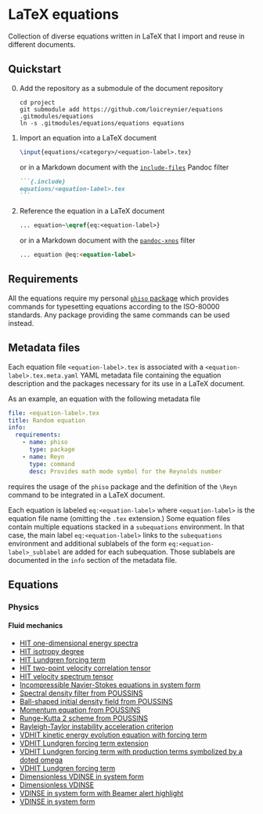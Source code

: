# LaTeX equations

Collection of diverse equations written in LaTeX
that I import and reuse in different documents.

## Quickstart

0. Add the repository as a submodule of the document repository

   ```shell
   cd project
   git submodule add https://github.com/loicreynier/equations .gitmodules/equations
   ln -s .gitmodules/equations/equations equations
   ```

1. Import an equation into a LaTeX document

   ```latex
   \input{equations/<category>/<equation-label>.tex}
   ```

   or in a Markdown document
   with the [`include-files`][include_files_filter] Pandoc filter

   ````markdown
   ```{.include}
   equations/<equation-label>.tex
   ```
   ````

2. Reference the equation in a LaTeX document

   ```latex
   ... equation~\eqref{eq:<equation-label>}
   ```

   or in a Markdown document
   with the [`pandoc-xnos`][pandoc_xnos] filter

   ```markdown
   ... equation @eq:<equation-label>
   ```

[include_files_filter]: https://github.com/pandoc/lua-filters/tree/master/include-files
[pandoc_xnos]: https://github.com/tomduck/pandoc-xnos

## Requirements

All the equations require my personal [`phiso` package][phiso]
which provides commands for typesetting equations
according to the ISO-80000 standards.
Any package providing the same commands can be used instead.

## Metadata files

Each equation file `<equation-label>.tex` is associated with
a `<equation-label>.tex.meta.yaml` YAML metadata file
containing the equation description
and the packages necessary for its use in a LaTeX document.

As an example, an equation with the following metadata file

```yaml
file: <equation-label>.tex
title: Random equation
info:
  requirements:
    - name: phiso
      type: package
    - name: Reyn
      type: command
      desc: Provides math mode symbol for the Reynolds number
```

requires
the usage of the `phiso` package
and the definition of the `\Reyn` command
to be integrated in a LaTeX document.

Each equation is labeled `eq:<equation-label>` where `<equation-label>`
is the equation file name (omitting the `.tex` extension.)
Some equation files contain multiple equations
stacked in a `subequations` environment.
In that case,
the main label `eq:<equation-label>` links to the `subequations` environment
and additional sublabels of the form `eq:<equation-label>_sublabel`
are added for each subequation.
Those sublabels are documented in the `info` section of the metadata file.

## Equations

### Physics

#### Fluid mechanics

- [HIT one-dimensional energy spectra](/home/loic/projects/latex-equations/docs/../equations/fluidmech/hit-1d-energy-spectra.eq.tex)
- [HIT isotropy degree](/home/loic/projects/latex-equations/docs/../equations/fluidmech/hit-isotropy.eq.tex)
- [HIT Lundgren forcing term](/home/loic/projects/latex-equations/docs/../equations/fluidmech/hit-lundgren-forcing.eq.tex)
- [HIT two-point velocity correlation tensor](/home/loic/projects/latex-equations/docs/../equations/fluidmech/hit-two-point-velocity-correlation-tensor.eq.tex)
- [HIT velocity spectrum tensor](/home/loic/projects/latex-equations/docs/../equations/fluidmech/hit-velocity-spectrum-tensor.eq.tex)
- [Incompressible Navier-Stokes equations in system form](/home/loic/projects/latex-equations/docs/../equations/fluidmech/inse-sys.eq.tex)
- [Spectral density filter from POUSSINS](/home/loic/projects/latex-equations/docs/../equations/fluidmech/poussins-filter.eq.tex)
- [Ball-shaped initial density field from POUSSINS](/home/loic/projects/latex-equations/docs/../equations/fluidmech/poussins-init-rho-ball.eq.tex)
- [Momentum equation from POUSSINS](/home/loic/projects/latex-equations/docs/../equations/fluidmech/poussins-ns.eq.tex)
- [Runge-Kutta 2 scheme from POUSSINS](/home/loic/projects/latex-equations/docs/../equations/fluidmech/poussins-rk2.eq.tex)
- [Rayleigh-Taylor instability acceleration criterion](/home/loic/projects/latex-equations/docs/../equations/fluidmech/rti-criterion.eq.tex)
- [VDHIT kinetic energy evolution equation with forcing term](/home/loic/projects/latex-equations/docs/../equations/fluidmech/vdhit-kinetic-energy-with-forcing.eq.tex)
- [VDHIT Lundgren forcing term extension](/home/loic/projects/latex-equations/docs/../equations/fluidmech/vdhit-lundgren-forcing-extension-terms.eq.tex)
- [VDHIT Lundgren forcing term with production terms symbolized by a doted omega](/home/loic/projects/latex-equations/docs/../equations/fluidmech/vdhit-lundgren-forcing-omegadot-terms.eq.tex)
- [VDHIT Lundgren forcing term](/home/loic/projects/latex-equations/docs/../equations/fluidmech/vdhit-lundgren-forcing.eq.tex)
- [Dimensionless VDINSE in system form](/home/loic/projects/latex-equations/docs/../equations/fluidmech/vdinse-nd-sys.eq.tex)
- [Dimensionless VDINSE](/home/loic/projects/latex-equations/docs/../equations/fluidmech/vdinse-nd.eq.tex)
- [VDINSE in system form with Beamer alert highlight](/home/loic/projects/latex-equations/docs/../equations/fluidmech/vdinse-sys-beamer-alert.eq.tex)
- [VDINSE in system form](/home/loic/projects/latex-equations/docs/../equations/fluidmech/vdinse-sys.eq.tex)

[phiso]: https://github.com/loicreynier/phiso
